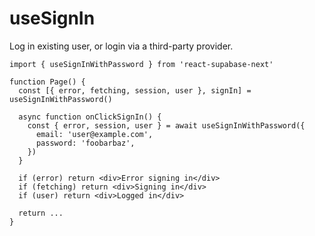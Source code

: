 # useSignIn

Log in existing user, or login via a third-party provider.

```tsx highlight=4
import { useSignInWithPassword } from 'react-supabase-next'

function Page() {
  const [{ error, fetching, session, user }, signIn] = useSignInWithPassword()

  async function onClickSignIn() {
    const { error, session, user } = await useSignInWithPassword({
      email: 'user@example.com',
      password: 'foobarbaz',
    })
  }

  if (error) return <div>Error signing in</div>
  if (fetching) return <div>Signing in</div>
  if (user) return <div>Logged in</div>

  return ...
}
```
